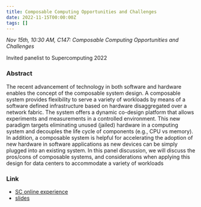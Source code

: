 ```yaml
---
title: Composable Computing Opportunities and Challenges
date: 2022-11-15T00:00:00Z
tags: []
---
```


*Nov 15th, 10:30 AM, C147: Composable Computing Opportunities and Challenges*

Invited panelist to Supercomputing 2022

### Abstract

The recent advancement of technology in both software and hardware enables the concept of the composable system design. A composable system provides flexibility to serve a variety of workloads by means of a software defined infrastructure based on hardware disaggregated over a network fabric. The system offers a dynamic co-design platform that allows experiments and measurements in a controlled environment. This new paradigm targets eliminating unused (jailed) hardware in a computing system and decouples the life cycle of components (e.g., CPU vs memory). In addition, a composable system is helpful for accelerating the adoption of new hardware in software applications as new devices can be simply plugged into an existing system. In this panel discussion, we will discuss the pros/cons of composable systems, and considerations when applying this design for data centers to accommodate a variety of workloads

### Link

* [SC online experience](https://sc22.supercomputing.org/presentation/?id=pan111&sess=sess180)
* [slides](/pdf/20221115_sc_panel.pdf)
